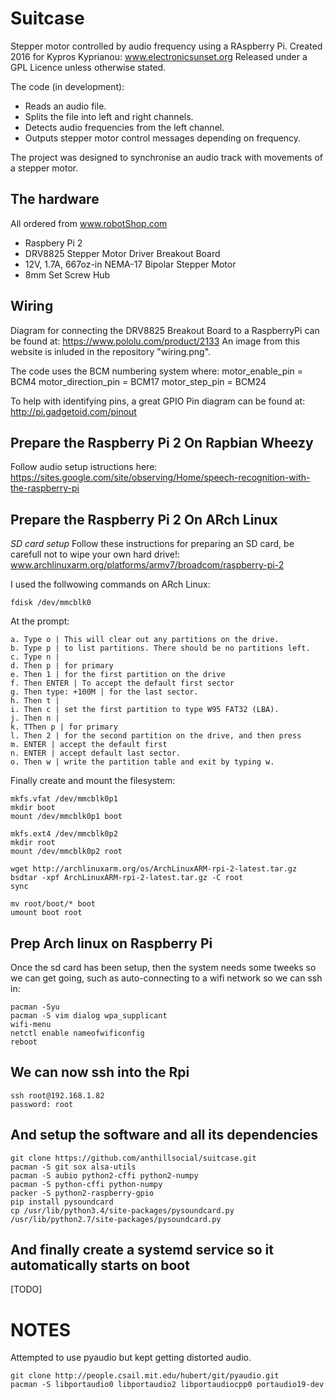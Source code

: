 # Suitcase
Stepper motor controlled by audio frequency using a RAspberry Pi. 
Created 2016 for Kypros Kyprianou: www.electronicsunset.org
Released under a GPL Licence unless otherwise stated. 

The code (in development):

- Reads an audio file.
- Splits the file into left and right channels.
- Detects audio frequencies from the left channel.
- Outputs stepper motor control messages depending on frequency.

The project was designed to synchronise an audio track with movements of a stepper motor. 

## The hardware
All ordered from www.robotShop.com

- Raspbery Pi 2
- DRV8825 Stepper Motor Driver Breakout Board
- 12V, 1.7A, 667oz-in NEMA-17 Bipolar Stepper Motor
- 8mm Set Screw Hub

## Wiring
Diagram for connecting the DRV8825 Breakout Board to a RaspberryPi can be found at:
https://www.pololu.com/product/2133
An image from this website is inluded in the repository "wiring.png".

The code uses the BCM numbering system where:
motor_enable_pin = BCM4
motor_direction_pin = BCM17
motor_step_pin = BCM24

To help with identifying pins, a great GPIO Pin diagram can be found at:
http://pi.gadgetoid.com/pinout

## Prepare the Raspberry Pi 2 On Rapbian Wheezy
Follow audio setup istructions here:
https://sites.google.com/site/observing/Home/speech-recognition-with-the-raspberry-pi

## Prepare the Raspberry Pi 2 On ARch Linux
*SD card setup*
Follow these instructions for preparing an SD card, be carefull not to wipe your own hard drive!:
www.archlinuxarm.org/platforms/armv7/broadcom/raspberry-pi-2

I used the follwowing commands on ARch Linux:

    fdisk /dev/mmcblk0


At the prompt:

    a. Type o | This will clear out any partitions on the drive.
    b. Type p | to list partitions. There should be no partitions left.
    c. Type n | 
    d. Then p | for primary
    e. Then 1 | for the first partition on the drive
    f. Then ENTER | To accept the default first sector
    g. Then type: +100M | for the last sector.  
    h. Then t |
    i. Then c | set the first partition to type W95 FAT32 (LBA).
    j. Then n | 
    k. TThen p | for primary
    l. Then 2 | for the second partition on the drive, and then press 
    m. ENTER | accept the default first 
    n. ENTER | accept default last sector.
    o. Then w | write the partition table and exit by typing w.

Finally create and mount the filesystem:

    mkfs.vfat /dev/mmcblk0p1
    mkdir boot
    mount /dev/mmcblk0p1 boot

    mkfs.ext4 /dev/mmcblk0p2
    mkdir root
    mount /dev/mmcblk0p2 root

    wget http://archlinuxarm.org/os/ArchLinuxARM-rpi-2-latest.tar.gz
    bsdtar -xpf ArchLinuxARM-rpi-2-latest.tar.gz -C root
    sync

    mv root/boot/* boot
    umount boot root

## Prep Arch linux on Raspberry Pi
Once the sd card has been setup, then the system needs some tweeks so we can get going, 
such as auto-connecting to a wifi network so we can ssh in:

    pacman -Syu
    pacman -S vim dialog wpa_supplicant
    wifi-menu
    netctl enable nameofwificonfig
    reboot

## We can now ssh into the Rpi

	ssh root@192.168.1.82
	password: root	

## And setup the software and all its dependencies

	git clone https://github.com/anthillsocial/suitcase.git
	pacman -S git sox alsa-utils 
    pacman -S aubio python2-cffi python2-numpy
	pacman -S python-cffi python-numpy
	packer -S python2-raspberry-gpio
    pip install pysoundcard
    cp /usr/lib/python3.4/site-packages/pysoundcard.py /usr/lib/python2.7/site-packages/pysoundcard.py

## And finally create a systemd service so it automatically starts on boot
[TODO]
	

# NOTES
Attempted to use pyaudio but kept getting distorted audio.

    git clone http://people.csail.mit.edu/hubert/git/pyaudio.git
    pacman -S libportaudio0 libportaudio2 libportaudiocpp0 portaudio19-dev

